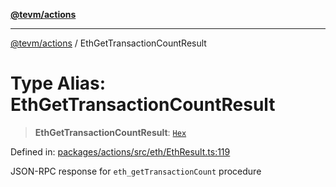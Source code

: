 [**@tevm/actions**](../README.md)

***

[@tevm/actions](../globals.md) / EthGetTransactionCountResult

# Type Alias: EthGetTransactionCountResult

> **EthGetTransactionCountResult**: [`Hex`](Hex.md)

Defined in: [packages/actions/src/eth/EthResult.ts:119](https://github.com/evmts/tevm-monorepo/blob/main/packages/actions/src/eth/EthResult.ts#L119)

JSON-RPC response for `eth_getTransactionCount` procedure

